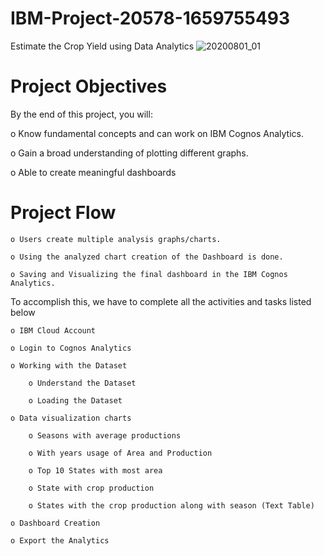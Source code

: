 # IBM-Project-20578-1659755493
Estimate the Crop Yield using Data Analytics
![20200801_01](https://user-images.githubusercontent.com/79685175/202193790-588c87c4-7f88-44cd-ae58-4d3e22375374.jpg)

# Project Objectives
By the end of this project, you will:

o Know fundamental concepts and can work on IBM Cognos Analytics.

o Gain a broad understanding of plotting different graphs.

o Able to create meaningful dashboards

# Project Flow

    o Users create multiple analysis graphs/charts.

    o Using the analyzed chart creation of the Dashboard is done.

    o Saving and Visualizing the final dashboard in the IBM Cognos Analytics.

To accomplish this, we have to complete all the activities and tasks listed below

    o IBM Cloud Account

    o Login to Cognos Analytics

    o Working with the Dataset

        o Understand the Dataset

        o Loading the Dataset

    o Data visualization charts

        o Seasons with average productions

        o With years usage of Area and Production

        o Top 10 States with most area

        o State with crop production

        o States with the crop production along with season (Text Table)

    o Dashboard Creation

    o Export the Analytics
